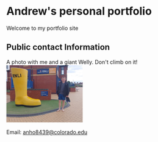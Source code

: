 
# Andrew's personal portfolio

Welcome to my portfolio site

## Public contact Information
A photo with me and a giant Welly. Don't climb on it! 
<img src="/img/Welly.jpg" alt="A photo with me and a giant Welly. Don't climb on it! " width = 200>

Email: anho8439@colorado.edu
